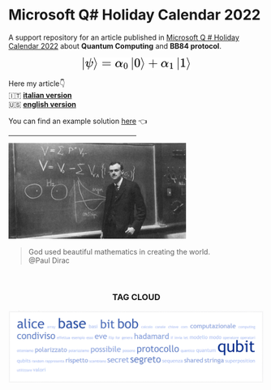 # Microsoft Q# Holiday Calendar 2022

A support repository for an article published in [Microsoft Q # Holiday Calendar 2022](https://devblogs.microsoft.com/qsharp/q-holiday-calendar-2022/) about **Quantum Computing** and **BB84 protocol**.

<div align="center">
  <img src="https://github.com/mariocuomo/Microsoft-Q-Holiday-Calendar-2022/blob/main/super-position.png">
</div>

Here my article:point_down:<br>
:it: <b>[italian version](https://github.com/mariocuomo/Microsoft-Q-Holiday-Calendar-2022/blob/main/article/articolo_quantum_computing___ITALIANO.pdf)</b><br>
:us: <b>[english version](https://github.com/mariocuomo/Microsoft-Q-Holiday-Calendar-2022/blob/main/article/articolo_quantum_computing___ENGLISH.pdf)</b>

You can find an example solution [here](https://github.com/mariocuomo/Microsoft-Q-Holiday-Calendar-2022/tree/main/solution) :point_left:<br>

<hr width="50%">    

<div align="left">
    <img src="https://github.com/mariocuomo/Microsoft-Q-Holiday-Calendar-2022/blob/main/PD.jpeg" alt='missing' width=350/>
</div>


>God used beautiful mathematics in creating the world.<br>
@Paul Dirac
<br>
<div align="center">
  <h3> TAG CLOUD </h3>
</div>
<div align="center">
    <img src="https://github.com/mariocuomo/Microsoft-Q-Holiday-Calendar-2022/blob/main/tagcloud.png" alt='missing'/>
</div>
